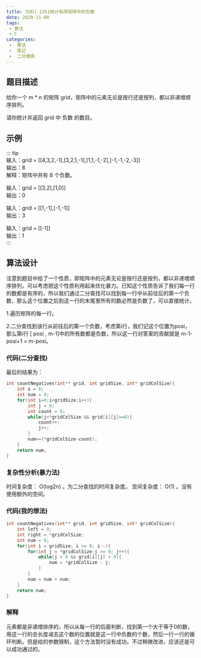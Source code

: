 ```yaml
---
title: 力扣| 1351统计有序矩阵中的负数
date: 2020-11-08
tags:
 - 算法
 - C
categories:
 -  算法
 -  笔记
 -  二分搜索
---
```



## 题目描述
给你一个 m * n 的矩阵 grid，矩阵中的元素无论是按行还是按列，都以非递增顺序排列。   

请你统计并返回 grid 中 负数 的数目。

## 示例
::: tip      
输入：grid = [[4,3,2,-1],[3,2,1,-1],[1,1,-1,-2],[-1,-1,-2,-3]]  
输出：8  
解释：矩阵中共有 8 个负数。  
 
输入：grid = [[3,2],[1,0]]  
输出：0  

输入：grid = [[1,-1],[-1,-1]]  
输出：3  

输入：grid = [[-1]]  
输出：1  
:::


## 算法设计
注意到题目中给了一个性质，即矩阵中的元素无论是按行还是按列，都以非递增顺序排列，可以考虑把这个性质利用起来优化暴力。已知这个性质告诉了我们每一行的数都是有序的，所以我们通过二分查找可以找到每一行中从前往后的第一个负数，那么这个位置之后到这一行的末尾里所有的数必然是负数了，可以直接统计。

1.遍历矩阵的每一行。

2.二分查找到该行从前往后的第一个负数，考虑第i行，我们记这个位置为posi，那么第i行 [ posi , m-1]中的所有数都是负数，所以这一行对答案的贡献就是 m-1-posi+1 = m-posi。

### 代码(二分查找)
最后的结果为：
```c
int countNegatives(int** grid, int gridSize, int* gridColSize){
    int x = 0;
    int num = 0;
    for(int i=0;i<gridSize;i++){
        int j = 0;
        int count = 0;
        while(j<*gridColSize && grid[i][j]>=0){
            count++;
            j++;
        }
        num+=(*gridColSize-count);
    }
    return num;
}
```

### 复杂性分析(暴力法)
时间复杂度： O(log2n) 。为二分查找的时间复杂度。
空间复杂度： O(1) 。没有使用额外的空间。

### 代码(我的想法)
```c
int countNegatives(int** grid, int gridSize, int* gridColSize){
    int left = 0;
    int right = *gridColSize;
    int num = 0;
    for(int i = gridSize; i >= 0; i--){
        for(int j = *gridColSize;j >= 0; j++){
            while(j < 0 && grid[i][j] < 0){
                num = *gridColSize - j;
            }
        }
        num = num + num;
    }
    return num;
}
```

### 解释
元素都是非递增排序的，所以从每一行的后面判断，找到第一个大于等于0的数，用这一行的总长度减去这个数的位置就是这一行中负数的个数，然后一行一行的循环判断。但是给的参数限制，这个方法暂时没有成功。不过稍微改进，应该还是可以成功通过的。